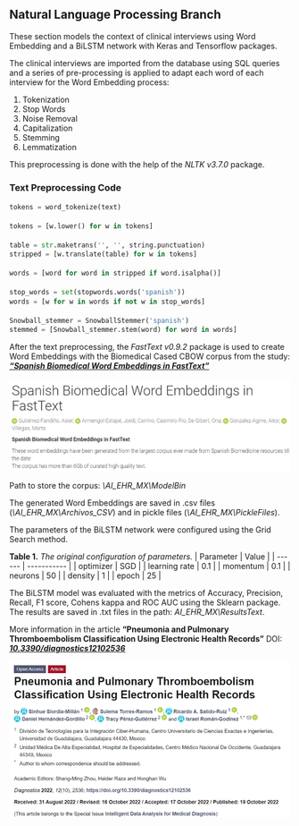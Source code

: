 ##  **Natural Language Processing Branch**

These section models the context of clinical interviews using Word Embedding and a BiLSTM network with Keras and Tensorflow packages.

The clinical interviews are imported from the database using SQL queries and a series of pre-processing is applied to adapt each word of each interview for the Word Embedding process:
1.	Tokenization
2.	Stop Words 
3.	Noise Removal 
4.	Capitalization 
5.	Stemming
6.	Lemmatization

This preprocessing is done with the help of the *NLTK v3.7.0* package.

### Text Preprocessing Code
```py
tokens = word_tokenize(text)

tokens = [w.lower() for w in tokens]

table = str.maketrans('', '', string.punctuation)
stripped = [w.translate(table) for w in tokens]

words = [word for word in stripped if word.isalpha()]

stop_words = set(stopwords.words('spanish'))
words = [w for w in words if not w in stop_words]

Snowball_stemmer = SnowballStemmer('spanish')
stemmed = [Snowball_stemmer.stem(word) for word in words]
```
After the text preprocessing, the *FastText v0.9.2* package is used to create Word Embeddings with the Biomedical Cased CBOW corpus from the study: [_**“Spanish Biomedical Word Embeddings in FastText”**_](https://zenodo.org/record/4543236)

![corpus](https://github.com/SanehetSiordia/AI_EHR_MX/blob/NLPanalysis/README_images/corpus.png?raw=true "corpus used")

Path to store the corpus: *\AI_EHR_MX\ModelBin*

The generated Word Embeddings are saved in .csv files (*\AI_EHR_MX\Archivos_CSV*) and in pickle files (*\AI_EHR_MX\PickleFiles*).

The parameters of the BiLSTM network were configured using the Grid Search method.

**Table 1.** *The original configuration of parameters.*
| Parameter | Value |
| ------ | ----------- |
| optimizer | SGD |
| learning rate | 0.1 |
| momentum | 0.1 |
| neurons | 50 |
| density | 1  |
| epoch  | 25  |

The BiLSTM model was evaluated with the metrics of Accuracy, Precision, Recall, F1 score, Cohens kappa and ROC AUC using the Sklearn package. The results are saved in .txt files in the path: *AI_EHR_MX\ResultsText*.

More information in the article **“Pneumonia and Pulmonary Thromboembolism Classification Using Electronic Health Records”** DOI: [_**10.3390/diagnostics12102536**_](https://doi.org/10.3390/diagnostics12102536)

![paper](https://github.com/SanehetSiordia/AI_EHR_MX/blob/NLPanalysis/README_images/paper.png?raw=true "paper published")
